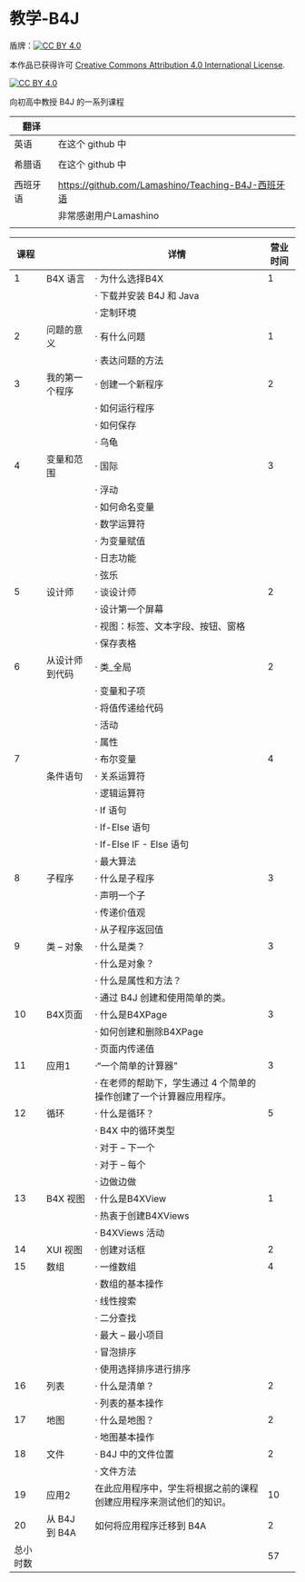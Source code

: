 # 教学-B4J
盾牌：[![CC BY 4.0][cc-by-shield]][cc-by]

本作品已获得许可
[Creative Commons Attribution 4.0 International License][cc-by].

[![CC BY 4.0][cc-by-image]][cc-by]

[cc-by]: http://creativecommons.org/licenses/by/4.0/
[cc-by-image]: https://i.creativecommons.org/l/by/4.0/88x31.png
[cc-by-shield]: https://img.shields.io/badge/License-CC%20BY%204.0-lightgrey.svg

向初高中教授 B4J 的一系列课程

| 翻译 | |
|----------|-----------------------------|
| 英语 | 在这个 github 中 |
| | |
| 希腊语 | 在这个 github 中 |
| | |
| 西班牙语 |https://github.com/Lamashino/Teaching-B4J-西班牙语 |
| |非常感谢用户Lamashino |
| | |


| 课程 | | 详情 | 营业时间 |
|----------|------------------------------|-------------------------------------------------------------------------------------------------------|--------|
| 1 | B4X 语言 | · 为什么选择B4X | 1 |
| | | · 下载并安装 B4J 和 Java | |
| | | · 定制环境 | |
| 2 | 问题的意义| · 有什么问题| 1 |
| | | · 表达问题的方法| |
| 3 | 我的第一个程序 | · 创建一个新程序 | 2 |
| | | · 如何运行程序| |
| | | · 如何保存| |
| | | · 乌龟 | |
| 4 | 变量和范围| · 国际 | 3 |
| | | · 浮动| |
| | | · 如何命名变量| |
| | | · 数学运算符| |
| | | · 为变量赋值 | |
| | | · 日志功能| |
| | | · 弦乐 | |
| 5 | 设计师| · 谈设计师| 2 |
| | | · 设计第一个屏幕 | |
| | | · 视图：标签、文本字段、按钮、窗格 | |
| | | · 保存表格| |
| 6 | 从设计师到代码 | · 类_全局| 2 |
| | | · 变量和子项 | |
| | | · 将值传递给代码 | |
| | | · 活动 | |
| | | · 属性 | |
| 7 | | · 布尔变量| 4 |
| | 条件语句 | · 关系运算符 | |
| | | · 逻辑运算符| |
| | | · If 语句 | |
| | | · If-Else 语句 | |
| | | · If-Else IF - Else 语句| |
| | | · 最大算法| |
| 8 | 子程序 | · 什么是子程序| 3 |
| | | · 声明一个子| |
| | | · 传递价值观| |
| | | · 从子程序返回值 | |
| 9 | 类 – 对象 | · 什么是类？ | 3 |
| | | · 什么是对象？ | |
| | | · 什么是属性和方法？ | |
| | | · 通过 B4J 创建和使用简单的类。 | |
| 10 | B4X页面 | · 什么是B4XPage | 3 |
| | | · 如何创建和删除B4XPage | |
| | | · 页面内传递值| |
| 11 | 应用1 | ·“一个简单的计算器” | 3 |
| | | · 在老师的帮助下，学生通过 4 个简单的操作创建了一个计算器应用程序。 | |
| 12 | 循环| · 什么是循环？ | 5 |
| | | · B4X 中的循环类型 | |
| | | · 对于 – 下一个 | |
| | | · 对于 – 每个 | |
| | | · 边做边做| |
| 13 | B4X 视图 | · 什么是B4XView | 1 |
| | | · 热衷于创建B4XViews | |
| | | · B4XViews 活动 | |
| 14 | XUI 视图 | · 创建对话框 | 2 |
| 15 | 数组| · 一维数组 | 4 |
| | | · 数组的基本操作| |
| | | · 线性搜索| |
| | | · 二分查找| |
| | | · 最大 – 最小项目 | |
| | | · 冒泡排序 | |
| | | · 使用选择排序进行排序 | |
| 16 | 列表 | · 什么是清单？ | 2 |
| | | · 列表的基本操作| |
| 17 | 地图 | · 什么是地图？ | 2 |
| | | · 地图基本操作| |
| 18 | 文件| · B4J 中的文件位置| 2 |
| | | · 文件方法| |
| 19 | 应用2 | 在此应用程序中，学生将根据之前的课程创建应用程序来测试他们的知识。 | 10 | 10
| 20 | 从 B4J 到 B4A | 如何将应用程序迁移到 B4A | 2 |
| 总小时数 | | | 57 | 57
